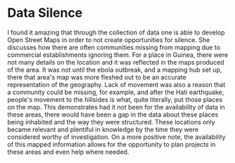 # Data Silence

I found it amazing that through the collection of data one is able to develop Open Street Maps in order to not create opportunities for silence. She discusses how there are often communities missing from mapping due to commercial establishments ignoring them. For a place in Guinea, there were not many details on the location and it was reflected in the maps produced of the area. It was not until the ebola outbreak, and a mapping hub set up, there that area's map was more fleshed out to be an accurate representation of the geography. Lack of movement was also a reason that a community could be missing, for example, and after the Hati earthquake, people's movement to the hillsides is what, quite literally, put those places on the map. This demonstrates had it not been for the availability of data in these areas, there would have been a gap in the data about these places being inhabited and the way they were structured. These locations only became relevant and plentiful in knowledge by the time they were considered worthy of investigation. On a more positive note, the availability of this mapped information allows for the opportunity to plan projects in these areas and even help where needed. 
